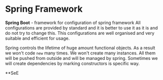 # Spring Framework

**Spring Boot** - framework for configuration of spring framework
All configurations are provided by standard and it is better to use it as it is and do not try to change this. This configurations are well organised and very suitable and efficient for usage.

Spring controls the lifetime of huge amount functional objects. As a result we won't code `new` many times. We won't create many instances. All them will be pushed from outside and will be managed by spring. Sometimes we will create dependencies by marking constructors is specific way.

**SeE
<!--stackedit_data:
eyJoaXN0b3J5IjpbMTE5MTY0NDYwMiwxOTM1NzgxODAzLC0xNj
M0ODQ2OTYwLDQxOTY5ODQwMCwtMjA4ODc0NjYxMl19
-->